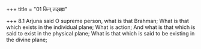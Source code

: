 +++
title = "01 किन् तद्ब्रह्म"

+++
8.1 Arjuna said O supreme person, what is that Brahman; What is that
which exists in the individual plane; What is action; And what is that
which is said to exist in the physical plane; What is that which is said
to be existing in the divine plane;
